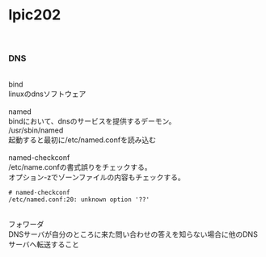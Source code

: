 <h1>lpic202</h1><br>

<h3>DNS</h3>
<br>
bind<br>
linuxのdnsソフトウェア<br><br>
named<br>
bindにおいて、dnsのサービスを提供するデーモン。<br>
/usr/sbin/named<br>
起動すると最初に/etc/named.confを読み込む<br><br>
named-checkconf<br>
/etc/name.confの書式誤りをチェックする。<br>
オプション-zでゾーンファイルの内容もチェックする。<br>

```
# named-checkconf
/etc/named.conf:20: unknown option '??'
```

<br>
フォワーダ<br>
DNSサーバが自分のところに来た問い合わせの答えを知らない場合に他のDNSサーバへ転送すること<br><br>
